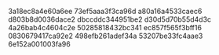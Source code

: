 3a18ec8a4e60a6ee
73ef5aaa3f3ca96d
a80a16a4533caec6
d803b8d0036dace2
dbccddc344951be2
d30d5d70b55d4d3c
4a26bab4c4604c2e
50285818432bc341
ec857f565f3bff16
0830679417ca92e2
498efb261adef34a
53207be33fc4aae3
6e152a001003fa96
